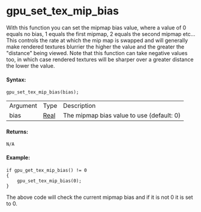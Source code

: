 # gpu_set_tex_mip_bias

With this function you can set the mipmap bias value, where a value of 0
equals no bias, 1 equals the first mipmap, 2 equals the second mipmap
etc... This controls the rate at which the mip map is swapped and will
generally make rendered textures blurrier the higher the value and the
greater the "distance" being viewed. Note that this function can take
negative values too, in which case rendered textures will be sharper
over a greater distance the lower the value.

#### Syntax:

``` gml
gpu_set_tex_mip_bias(bias);
```

|          |                                                                         |                                           |
|----------|-------------------------------------------------------------------------|-------------------------------------------|
| Argument | Type                                                                    | Description                               |
| bias     |  [Real](../../../../../GameMaker_Language/GML_Overview/Data_Types)  | The mipmap bias value to use (default: 0) |

#### Returns:

``` gml
N/A
```

#### Example:

``` gml
if gpu_get_tex_mip_bias() != 0
{
    gpu_set_tex_mip_bias(0);
}
```

The above code will check the current mipmap bias and if it is not 0 it
is set to 0.
